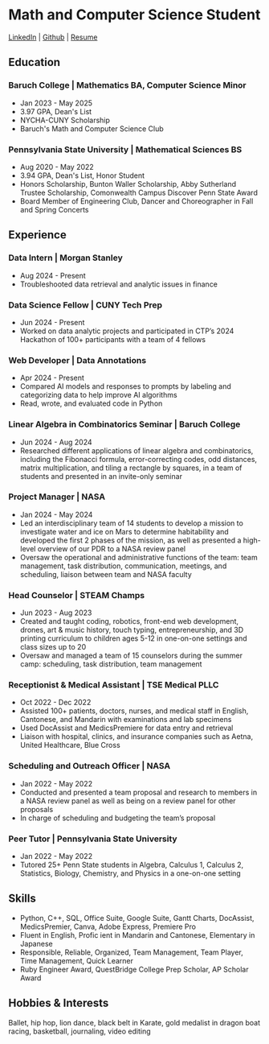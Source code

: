 # Math and Computer Science Student
[LinkedIn](https://www.linkedin.com/in/jessica-lau-/) | [Github](https://github.com/jlau0228) | [Resume](/ResumeAug2024.pdf)

## Education
### Baruch College | Mathematics BA, Computer Science Minor
- Jan 2023 - May 2025
- 3.97 GPA, Dean's List
- NYCHA-CUNY Scholarship
- Baruch's Math and Computer Science Club

### Pennsylvania State University | Mathematical Sciences BS
- Aug 2020 - May 2022
- 3.94 GPA, Dean's List, Honor Student
- Honors Scholarship, Bunton Waller Scholarship, Abby Sutherland Trustee Scholarship, Comonwealth Campus Discover Penn State Award
- Board Member of Engineering Club, Dancer and Choreographer in Fall and Spring Concerts

## Experience
### Data Intern | Morgan Stanley
- Aug 2024 - Present
- Troubleshooted data retrieval and analytic issues in finance

### Data Science Fellow | CUNY Tech Prep
- Jun 2024 - Present
- Worked on data analytic projects and participated in CTP’s 2024 Hackathon of 100+ participants with a team of 4 fellows

### Web Developer | Data Annotations
- Apr 2024 - Present
- Compared AI models and responses to prompts by labeling and categorizing data to help improve AI algorithms
- Read, wrote, and evaluated code in Python

### Linear Algebra in Combinatorics Seminar | Baruch College 
- Jun 2024 - Aug 2024
- Researched different applications of linear algebra and combinatorics, including the Fibonacci formula, error-correcting codes, odd distances, matrix multiplication, and tiling a rectangle by squares, in a team of students and presented in an invite-only seminar

### Project Manager | NASA
- Jan 2024 - May 2024
- Led an interdisciplinary team of 14 students to develop a mission to investigate water and ice on Mars to determine habitability and developed the first 2 phases of the mission, as well as presented a high-level overview of our PDR to a NASA review panel
- Oversaw the operational and administrative functions of the team: team management, task distribution, communication, meetings, and scheduling, liaison between team and NASA faculty

### Head Counselor | STEAM Champs
- Jun 2023 - Aug 2023
- Created and taught coding, robotics, front-end web development, drones, art & music history, touch typing, entrepreneurship, and 3D printing curriculum to children ages 5-12 in one-on-one settings and class sizes up to 20
- Oversaw and managed a team of 15 counselors during the summer camp: scheduling, task distribution, team management

### Receptionist & Medical Assistant | TSE Medical PLLC
- Oct 2022 - Dec 2022
- Assisted 100+ patients, doctors, nurses, and medical staff in English, Cantonese, and Mandarin with examinations and lab specimens
- Used DocAssist and MedicsPremiere for data entry and retrieval
- Liaison with hospital, clinics, and insurance companies such as Aetna, United Healthcare, Blue Cross

### Scheduling and Outreach Officer | NASA
- Jan 2022 - May 2022
- Conducted and presented a team proposal and research to members in a NASA review panel as well as being on a review panel for other proposals
- In charge of scheduling and budgeting the team’s proposal

### Peer Tutor | Pennsylvania State University
- Jan 2022 - May 2022
- Tutored 25+ Penn State students in Algebra, Calculus 1, Calculus 2, Statistics, Biology, Chemistry, and Physics in a one-on-one setting

## Skills
- Python, C++, SQL, Office Suite, Google Suite, Gantt Charts, DocAssist, MedicsPremier, Canva, Adobe Express, Premiere Pro
- Fluent in English, Profic ient in Mandarin and Cantonese, Elementary in Japanese
- Responsible, Reliable, Organized, Team Management, Team Player, Time Management, Quick Learner
- Ruby Engineer Award, QuestBridge College Prep Scholar, AP Scholar Award

## Hobbies & Interests
Ballet, hip hop, lion dance, black belt in Karate, gold medalist in dragon boat racing, basketball, journaling, video editing
